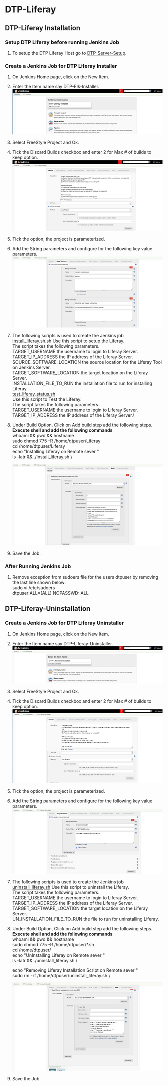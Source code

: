 # DTP-Liferay

## DTP-Liferay Installation

### Setup DTP Liferay before running Jenkins Job

1. To setup the DTP Liferay  Host go to [DTP-Server-Setup](/common/Readme.md).

### Create a Jenkins Job for DTP Liferay Installer

1. On Jenkins Home page, click on the New Item.

2. Enter the Item name say DTP-Elk-Installer.
![Create-DTP-Liferay-Installer Jenkins](/presentationlayer/Liferay/images/dtp-liferay-install1.png)

3. Select FreeStyle Project and Ok.

4. Tick the Discard Builds checkbox and enter 2 for Max # of builds to keep option.
![DiscardBuild-DTP-Liferay-Installer Jenkins](/presentationlayer/Liferay/images/dtp-liferay-install2.png)

5. Tick the option, the  project  is parameterized.

6. Add the String parameters and configure for the following key value parameters. \
![Parameterise-DTP-Liferay-Installer Jenkins](/presentationlayer/Liferay/images/dtp-liferay-install3.png)

7. The following scripts is used to create the Jenkins job \
[install_liferay.sh.sh](/presentationlayer/Liferay/scripts/install_liferay.sh )
Use this script to setup the Liferay.\
The script takes the following parameters.\
TARGET_USERNAME the username to login to Liferay Server.\
TARGET_IP_ADDRESS the IP address of the Liferay Server.\
SOURCE_SOFTWARE_LOCATION the source location for the Liferay Tool on Jenkins Server.\
TARGET_SOFTWARE_LOCATION the target location on the Liferay Server.\
INSTALLATION_FILE_TO_RUN the installation file to run for installing Liferay.\
[test_liferay_status.sh](/presentationlayer/Liferay/scripts/test_liferay_status.sh)\
Use this script to Test the Liferay.\
The script takes the following parameters.\
TARGET_USERNAME the username to login to Liferay Server.\
TARGET_IP_ADDRESS the IP address of the Liferay Server.\

8. Under Build Option, Click on Add build step add the following steps.\
   **Execute shell and add the following commands**\
   whoami && pwd && hostname \
   sudo chmod 775 -R /home/dtpuser/Liferay \
   cd /home/dtpuser/Liferay \
   echo "Installing Liferay on Remote sever " \
   ls -latr && ./install_liferay.sh \

   ![AddBuildSteps-DTP-Liferay-Installer Jenkins](/presentationlayer/Liferay/images/dtp-liferay-install4.png)

9. Save the Job.

### After Running Jenkins Job

1. Remove exception from sudoers file for the users dtpuser by removing the last line shown below:\
    sudo vi /etc/sudoers  \
    dtpuser ALL=(ALL) NOPASSWD: ALL

## DTP-Liferay-Uninstallation

### Create a Jenkins Job for DTP Liferay Uninstaller

1. On Jenkins Home page, click on the New Item.

2. Enter the Item name say DTP-Liferay-Uninstaller.
![Create-DTP-Liferay-Uninstaller Jenkins](/presentationlayer/Liferay/images/dtp-liferay-uninstall1.png)

3. Select FreeStyle Project and Ok.

4. Tick the Discard Builds checkbox and enter 2 for Max # of builds to keep option.
![DiscardBuild-DTP-Liferay-Uninstaller Jenkins](/presentationlayer/Liferay/images/dtp-liferay-uninstall2.png)

5. Tick the option, the  project  is parameterized.

6. Add the String parameters and configure for the following key value parameters. \
![Parameterise-DTP-Liferay-Uninstaller Jenkins](/presentationlayer/Liferay/images/dtp-liferay-uninstall3.png)

7. The following scripts is used to create the Jenkins job \
[uninstall_liferay.sh](/presentationlayer/Liferay/scripts/uninstall_liferay.sh)
Use this script to uninstall the Liferay.\
The script takes the following parameters.\
TARGET_USERNAME the username to login to Liferay Server.\
TARGET_IP_ADDRESS the IP address of the Liferay Server.\
TARGET_SOFTWARE_LOCATION the target location on the Liferay Server.\
UN_INSTALLATION_FILE_TO_RUN the  file to run for uninstalling Liferay.

8. Under Build Option, Click on Add build step add the following steps.\
   **Execute shell and add the following commands**\
    whoami && pwd && hostname \
    sudo chmod 775 -R /home/dtpuser/*.sh \
    cd /home/dtpuser/  \
    echo "UnInstalling Liferay on Remote sever " \
    ls -latr && ./uninstall_liferay.sh \

    echo "Removing Liferay Installation Script on Remote sever " \
    sudo rm -rf /home/dtpuser/uninstall_liferay.sh \

   ![AddBuildSteps-DTP-Liferay-Installer Jenkins](/presentationlayer/Liferay/images/dtp-liferay-uninstall4.png)

9. Save the Job.


